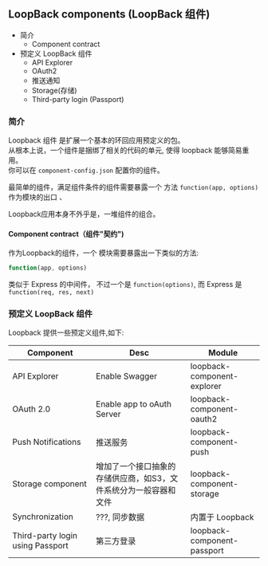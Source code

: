 ## LoopBack components (LoopBack 组件)

- 简介
    - Component contract
- 预定义 LoopBack 组件
    - API Explorer
    - OAuth2
    - 推送通知
    - Storage(存储)
    - Third-party login (Passport)

### 简介

Loopback 组件 是扩展一个基本的环回应用预定义的包。  
从根本上说，一个组件是捆绑了相关的代码的单元, 使得 loopback 能够简易重用。  
你可以在 `component-config.json` 配置你的组件。  


最简单的组件，满足组件条件的组件需要暴露一个 方法 `function(app, options)` 作为模块的出口  、

Loopback应用本身不外乎是，一堆组件的组合。  


#### Component contract（组件"契约")

作为Loopback的组件，一个 模块需要暴露出一下类似的方法:  
```js
function(app, options)
```

类似于 Express 的中间件， 不过一个是 `function(options)`, 而 Express 是 `function(req, res, next)`  

### 预定义 LoopBack 组件

Loopback 提供一些预定义组件,如下:  


| Component       | Desc                | Module          |
|-----------------|---------------------|-----------------|
| API Explorer    | Enable Swagger      | loopback-component-explorer |
| OAuth 2.0       | Enable app to oAuth Server | loopback-component-oauth2 |
| Push Notifications | 推送服务 | loopback-component-push |
| Storage component | 增加了一个接口抽象的存储供应商，如S3，文件系统分为一般容器和文件 | loopback-component-storage |
| Synchronization | ???, 同步数据 | 内置于 Loopback |
| Third-party login using Passport | 第三方登录 | loopback-component-passport |
